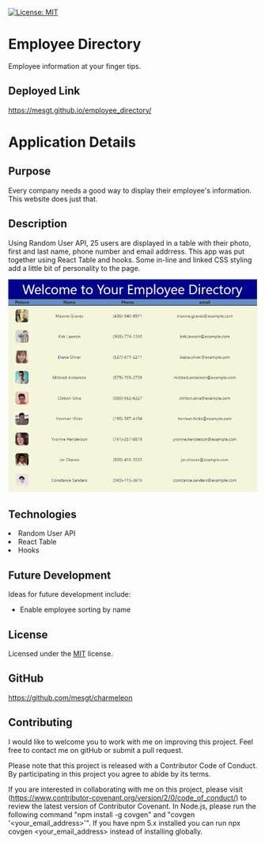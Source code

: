 [![License: MIT](https://img.shields.io/badge/License-MIT-yellow.svg)](https://opensource.org/licenses/MIT)

# Employee Directory

Employee information at your finger tips. 


## Deployed Link

https://mesgt.github.io/employee_directory/


# Application Details

## Purpose

Every company needs a good way to display their employee's information. This website does just that.  


## Description

Using Random User API, 25 users are displayed in a table with their photo, first and last name, phone number and email addrress. This app was put together using React Table and hooks. Some in-line and linked CSS styling add a little bit of personality to the page. 

![application](public/images/screenshot.png)


## Technologies

<li>Random User API </li>
<li>React Table </li>
<li>Hooks </li>


## Future Development

Ideas for future development include:
* Enable employee sorting by name


## License

Licensed under the [MIT](https://opensource.org/licenses/MIT) license.

## GitHub

https://github.com/mesgt/charmeleon


## Contributing

I would like to welcome you to work with me on improving this project. Feel free to contact me on gitHub or submit a pull request.

Please note that this project is released with a Contributor Code of Conduct. 
By participating in this project you agree to abide by its terms. 

If you are interested in collaborating with me on this project, please visit (https://www.contributor-covenant.org/version/2/0/code_of_conduct/) to review the latest version of Contributor Covenant. In Node.js, please run the following command "npm install -g covgen" and "covgen '<your_email_address>'". If you have npm 5.x installed you can run npx covgen <your_email_address> instead of installing globally.
